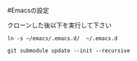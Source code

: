 #Emacsの設定

クローンした後以下を実行して下さい

```
ln -s ~/emacs/.emacs.d/  ~/.emacs.d
```
```
git submodule update --init --recursive
```